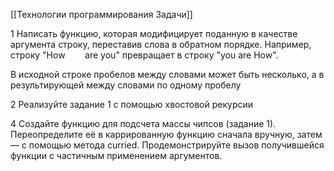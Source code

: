 [[Технологии программирования Задачи]]

1 Написать функцию, которая модифицирует поданную в качестве аргумента строку, переставив слова в обратном порядке. Например, строку "How        are you" превращает в строку "you are How".

В исходной строке пробелов между словами может быть несколько, а в результирующей между словами по одному пробелу

2 Реализуйте задание 1 с помощью хвостовой рекурсии

4 Создайте функцию для подсчета массы чипсов (задание 1). Переопределите её в каррированную функцию сначала вручную, затем — с помощью метода curried. Продемонстрируйте вызов получившейся функции с частичным применением аргументов.